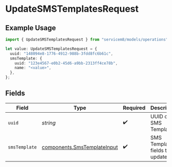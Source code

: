 # UpdateSMSTemplatesRequest

## Example Usage

```typescript
import { UpdateSMSTemplatesRequest } from "servicem8/models/operations";

let value: UpdateSMSTemplatesRequest = {
  uuid: "148094e8-1776-4912-988b-3fdd8fc6b61c",
  smsTemplate: {
    uuid: "123e4567-e0b2-45d6-a9bb-2313ff4ce78b",
    name: "<value>",
  },
};
```

## Fields

| Field                                                                      | Type                                                                       | Required                                                                   | Description                                                                |
| -------------------------------------------------------------------------- | -------------------------------------------------------------------------- | -------------------------------------------------------------------------- | -------------------------------------------------------------------------- |
| `uuid`                                                                     | *string*                                                                   | :heavy_check_mark:                                                         | UUID of the SMS Template                                                   |
| `smsTemplate`                                                              | [components.SmsTemplateInput](../../models/components/smstemplateinput.md) | :heavy_check_mark:                                                         | SMS Template fields to update                                              |